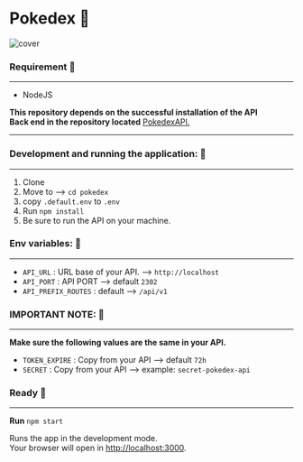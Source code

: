 # Pokedex 🚀

<img src="shorturl.at/jyH57" alt="cover" style="max-width:100%;" />

### Requirement 📌
***

* NodeJS

__This repository depends on the successful installation of the API__ <br>
__Back end in the repository located__ [PokedexAPI.](https://github.com/Efraa/pokedex-api)
***

### Development and running the application: 📌
***

1. Clone
2. Move to --> `cd pokedex`
3. copy `.default.env` to `.env`
4. Run `npm install`
5. Be sure to run the API on your machine.

### Env variables: 📌
***

* `API_URL` : URL base of your API. --> `http://localhost`
* `API_PORT` : API PORT --> default `2302`
* `API_PREFIX_ROUTES` : default --> `/api/v1`

### IMPORTANT NOTE: 📌
***

__Make sure the following values ​​are the same in your API.__

* `TOKEN_EXPIRE` : Copy from your API --> default `72h`
* `SECRET` : Copy from your API --> example: `secret-pokedex-api`

### Ready 📌
***

__Run__ `npm start`

Runs the app in the development mode.<br>
Your browser will open in [http://localhost:3000](http://localhost:3000).
